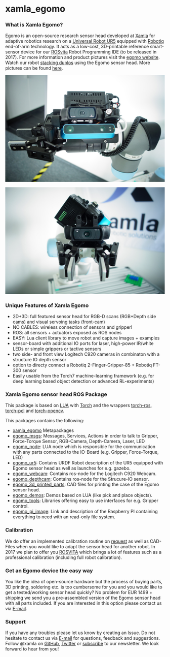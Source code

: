 # xamla_egomo

### What is Xamla Egomo?

Egomo is an open-source research sensor head developed at [Xamla](http://www.xamla.com/) for adaptive robotics research on a [Universal Robot UR5](http://www.universal-robots.com/) equipped with [Robotiq](http://robotiq.com/) end-of-arm technology. It acts as a low-cost, 3D-printable reference smart-sensor device for our [ROSvita](http://www.xamla.com/rosvita/) Robot Programming IDE (to be released in 2017). 
For more information and product pictures visit the [egomo website](http://xamla.com/egomo). Watch our robot [stacking duplos](https://www.youtube.com/watch?v=uo04vuXcwlw) using the Egomo sensor head. More pictures can be found [here](egomo_3d_printed_parts/egomo-1/images).

![sensorhead1](egomo_3d_printed_parts/egomo-1/images/egomo_left.jpg "Egomo sensor head side view, showing that the webcam can be mounten on the side as well as in the front.")

![sensorhead2](egomo_3d_printed_parts/egomo-1/images/egomo_front.jpg "Egomo sensor head front view")

### Unique Features of Xamla Egomo

* 2D+3D: full featured sensor head for RGB-D scans (RGB+Depth side cams) and visual servoing tasks (front-cam)
* NO CABLES: wireless connection of sensors and gripper!
* ROS: all sensors + actuators exposed as ROS nodes
* EASY: Lua client library to move robot and capture images + examples
* sensor-board with additional IO ports for laser, high-power IR/white LEDs or simple grippers or tactive sensors
* two side- and front view Logitech C920 cameras in combinaton with a structure IO depth sensor
* option to directy connect a Robotiq 2-Finger-Gripper-85 + Robotiq FT-300 sensor 
* Easily usable from the Torch7 machine-learning framework (e.g. for deep learning based object detection or advanced RL-experiments)

### Xamla Egomo sensor head ROS Package ###

This package is based on [LUA](https://www.lua.org/) with [Torch](https://github.com/torch) and the wrappers
[torch-ros](https://github.com/Xamla/torch-ros),  [torch-pcl](https://github.com/Xamla/torch-pcl)  and [torch-opencv](https://github.com/VisionLabs/torch-opencv).

This packages contains the following:

  * [xamla_egomo](/xamla_egomo) Metapackages
  * [egomo_msgs](/egomo_msgs): Messages, Services, Actions in order to talk to Gripper, Force-Torque Sensor, RGB-Camera, Depth-Camera, Laser, LED
  * [egomo_node](/egomo_node): LUA node which is responsible for the communication with any parts connected to the IO-Board (e.g. Gripper, Force-Torque, LED)
  * [egomo_ur5](/egomo_ur5): Contains URDF Robot description of the UR5 equipped with Egomo sensor head as well as launches for e.g. gazebo.
  * [egomo_webcam](/egomo_webcam): Contains ros-node for the Logitech C920 Webcam.
  * [egomo_depthcam](/egomo_depthcam): Contains ros-node for the Strucure-IO sensor.
  * [egomo_3d_printed_parts](/egomo_3d_printed_parts): CAD files for printing the case of the Egomo sensor head.
  * [egomo_demos](/egomo_demos): Demos based on LUA (like pick and place objects).
  * [egomo_tools](/egomo_tools): Libraries offering easy to use interfaces for e.g. Gripper control.
  * [egomo_pi_image](/egomo_pi_image): Link and description of the Raspberry PI containing everything to need with an read-only file system.

### Calibration ###

We do offer an implemented calibration routine on [request](http://xamla.com/en/contact/index.html) as well as CAD-Files when you would like to adapt the sensor head for another robot. In 2017 we plan to offer you [ROSVITA](http://xamla.com/en/rosvita/index.html) which brings a lot of features such as a professional calibration (including full robot calibration).

### Get an Egomo device the easy way

You like the idea of open-source hardware but the process of buying parts, 3D printing, soldering etc. is too cumbersome for you and you would like to get a tested/working sensor head quickly? No problem for EUR 1499 + shipping we send you a pre-assembled version of the Egomo sensor head with all parts included. If you are interested in this option please contact us via [E-mail](mailto:egomo@xamla.com). 

### Support ###

If you have any troubles please let us know by creating an Issue. Do not hesitate to contact us via [E-mail](mailto:egomo@xamla.com) for questions, feedback and
suggestions. Follow @xamla on [GitHub](https://github.com/Xamla), [Twitter](https://twitter.com/xamla) or [subscribe](http://xamla.com/en/egomo) to our newsletter. We look forward to hear from you!
